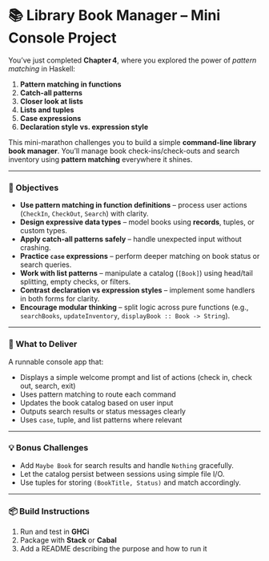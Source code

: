 # 📚 Library Book Manager – Mini Console Project

You’ve just completed **Chapter 4**, where you explored the power of *pattern matching* in Haskell:

1. **Pattern matching in functions**
2. **Catch-all patterns**
3. **Closer look at lists**
4. **Lists and tuples**
5. **Case expressions**
6. **Declaration style vs. expression style**

This mini-marathon challenges you to build a simple **command-line library book manager**. You’ll manage book check-ins/check-outs and search inventory using **pattern matching** everywhere it shines.

---

### 🎯 Objectives

* **Use pattern matching in function definitions** – process user actions (`CheckIn`, `CheckOut`, `Search`) with clarity.
* **Design expressive data types** – model books using **records**, tuples, or custom types.
* **Apply catch-all patterns safely** – handle unexpected input without crashing.
* **Practice `case` expressions** – perform deeper matching on book status or search queries.
* **Work with list patterns** – manipulate a catalog (`[Book]`) using head/tail splitting, empty checks, or filters.
* **Contrast declaration vs expression styles** – implement some handlers in both forms for clarity.
* **Encourage modular thinking** – split logic across pure functions (e.g., `searchBooks`, `updateInventory`, `displayBook :: Book -> String`).

---

### 🧪 What to Deliver

A runnable console app that:

- Displays a simple welcome prompt and list of actions (check in, check out, search, exit)
- Uses pattern matching to route each command
- Updates the book catalog based on user input
- Outputs search results or status messages clearly
- Uses `case`, tuple, and list patterns where relevant

---

### 💡 Bonus Challenges

- Add `Maybe Book` for search results and handle `Nothing` gracefully.
- Let the catalog persist between sessions using simple file I/O.
- Use tuples for storing `(BookTitle, Status)` and match accordingly.

---

### 📦 Build Instructions

1. Run and test in **GHCi**
2. Package with **Stack** or **Cabal**
3. Add a README describing the purpose and how to run it